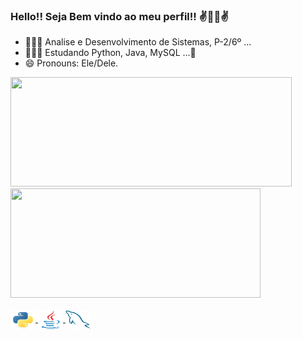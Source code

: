 ### Hello!! Seja Bem vindo ao meu perfil!! ✌️👻👾✌️


- 👨🏾‍💻 Analise e Desenvolvimento de Sistemas, P-2/6º ...
- 👨🏾‍💻 Estudando Python, Java, MySQL ...🤯
- 😄 Pronouns: Ele/Dele.
<div>
  <a href="https://github.com/RenanRhaldney">
  <img height="175em" width="450" src="https://github-readme-stats.vercel.app/api?username=RenanRhaldney&show_icons=true&theme=merko&include_all_commits=true&count_private=true"/>
  <img height="175em" width="400"src="https://github-readme-stats.vercel.app/api/top-langs/?username=RenanRhaldney&layout=compact&langs_count=7&theme=merko"/>
</div>

  <div style="display: inline_block"><br>
  <img align="center" alt="Renan-Python" height="30" width="40" src="https://raw.githubusercontent.com/devicons/devicon/master/icons/python/python-original.svg">
  <img align="center" alt="Renan-Java" height="30" width="40" src="https://raw.githubusercontent.com/devicons/devicon/master/icons/java/java-original.svg">
  <img align="center" alt="Renan-MySQL" height="30" width="40" src="https://raw.githubusercontent.com/devicons/devicon/master/icons/mysql/mysql-original.svg">

</div>
